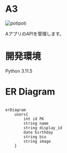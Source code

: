 # A3
![potipoti](https://github.com/wakaDnna/A3/assets/147518230/f2d04341-0199-4be1-80c0-d690543a84d0)

AアプリのAPIを管理します。

# 開発環境
Python 3.11.5

# ER Diagram

```mermaid

erDiagram
    users{
        int id PK
        string name
        string display_id
        date birthday
        string bio
        string image
    }

```